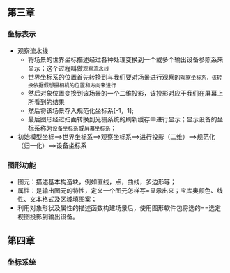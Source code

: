 ## 第三章
### 坐标表示
- 观察流水线
  - 将场景的世界坐标描述经过各种处理变换到一个或多个输出设备参照系来显示；这个过程叫做`观察流水线`
  - 世界坐标系的位置首先转换到与我们要对场景进行观察的`观察坐标系，该转换依据假想摄相机的位置和方向来进行`
  - 然后对象位置变换到该场景的一个二维投影，该投影对应于我们在屏幕上所看到的结果
  - 然后将该场景存入规范化坐标系[-1，1];
  - 最后图形经过扫面转换到光栅系统的刷新缓存中进行显示；显示设备的坐标系称为`设备坐标系`或`屏幕坐标系`；
- 初始模型坐标==>世界坐标系==>观察坐标系==>进行投影（二维）==>规范化（归一化）==>设备坐标系
### 图形功能
- 图元：描述基本构造块，例如直线，点，曲线，多边形等；
- 属性：是输出图元的特性，定义一个图元怎样写=显示出来；宝库奥颜色、线性、文本格式及区域填图案；
- 利用对象形状及属性的描述函数构建场景后，使用图形软件包将选的==选定视图投影到输出设备。

## 第四章
### 坐标系统
